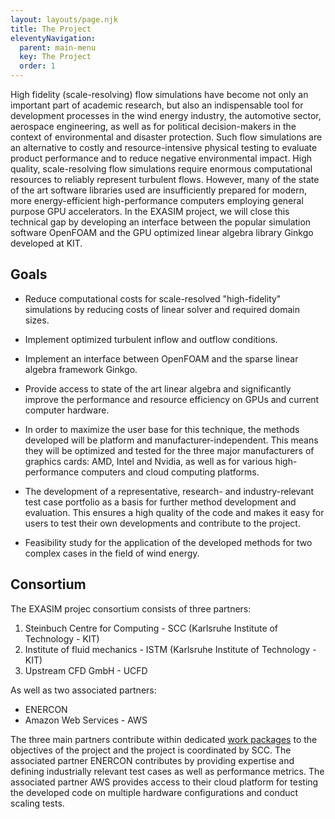 ```yaml
---
layout: layouts/page.njk
title: The Project
eleventyNavigation:
  parent: main-menu
  key: The Project
  order: 1
---
```


High fidelity (scale-resolving) flow simulations have become not only an important part of academic research, but also an indispensable tool for development processes in the wind energy industry, the automotive sector, aerospace engineering, as well as for political decision-makers in the context of environmental and disaster protection. Such flow simulations are an alternative to costly and resource-intensive physical testing to evaluate product performance and to reduce negative environmental impact. High quality, scale-resolving flow simulations require enormous computational resources to reliably represent turbulent flows. However, many of the state of the art software libraries used are insufficiently prepared for modern, more energy-efficient high-performance computers employing general purpose GPU accelerators. In the EXASIM project, we will close this technical gap by developing an interface between the popular simulation software OpenFOAM and the GPU optimized linear algebra library Ginkgo developed at KIT.

## Goals

- Reduce computational costs for scale-resolved "high-fidelity" simulations by reducing costs of linear solver and required domain sizes.

- Implement optimized turbulent inflow and outflow conditions.

- Implement an interface between OpenFOAM and the sparse linear algebra framework Ginkgo.

- Provide access to state of the art linear algebra and significantly improve
  the performance and resource efficiency on GPUs and current computer hardware.

- In order to maximize the user base for this technique, the methods developed will be platform and manufacturer-independent. This means they will be
  optimized and tested for the three major manufacturers of graphics cards: AMD, Intel and Nvidia, as well as for various high-performance computers and cloud computing platforms.

- The development of a representative, research- and industry-relevant test case
  portfolio as a basis for further method development and evaluation.
  This ensures a high quality of the code and makes it easy for
  users to test their own developments and contribute to the project.

- Feasibility study for the application of the developed methods for two complex cases in the field of wind energy.

## Consortium

The EXASIM projec consortium consists of three partners:

1. Steinbuch Centre for Computing - SCC (Karlsruhe Institute of Technology - KIT)
2. Institute of fluid mechanics - ISTM (Karlsruhe Institute of Technology - KIT)
3. Upstream CFD GmbH - UCFD

As well as two associated partners:

- ENERCON
- Amazon Web Services - AWS

The three main partners contribute within dedicated [work packages](https://exasim-project.com/workpackages) to the objectives of the project and the project is coordinated by SCC. The associated partner ENERCON contributes by providing expertise and defining
industrially relevant test cases as well as performance metrics. The associated partner AWS provides access to their cloud platform for testing the developed code on multiple hardware configurations and conduct scaling tests.

